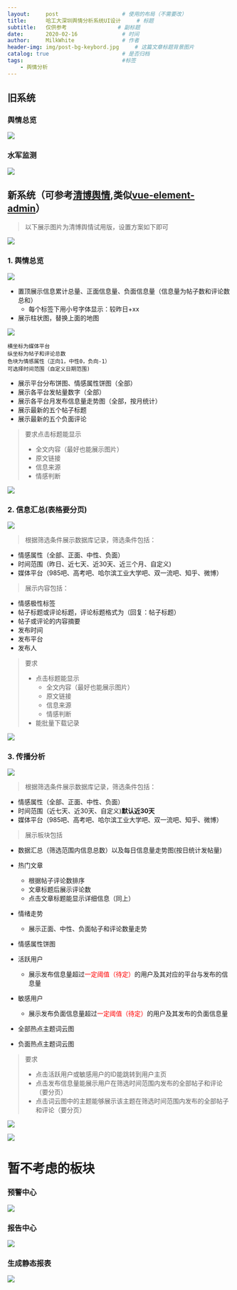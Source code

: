 ```yaml
---
layout:     post                    # 使用的布局（不需要改）
title:      哈工大深圳舆情分析系统UI设计   	# 标题 
subtitle:   仅供参考				# 副标题
date:       2020-02-16              # 时间
author:     MilkWhite               # 作者
header-img: img/post-bg-keybord.jpg    	# 这篇文章标题背景图片
catalog: true                       # 是否归档
tags:                               #标签
    - 舆情分析
---
```

## 旧系统
### 舆情总览
![]({{site.url}}/img/system-design-img/old_system-min.png)
### 水军监测
![]({{site.url}}/img/system-design-img/old_system1-min.png)

## 新系统（可参考[清博舆情](http://yuqing.gsdata.cn/vindex/),类似[vue-element-admin](https://panjiachen.github.io/vue-element-admin/#/dashboard)）
> 以下展示图片为清博舆情试用版，设置方案如下即可

![]({{site.url}}/img/system-design-img/qingbo_system0_1-min.png)


### 1. 舆情总览
![]({{site.url}}/img/system-design-img/qingbo_system0-min.png)

* 置顶展示信息累计总量、正面信息量、负面信息量（信息量为帖子数和评论数总和）
	- 每个标签下用小号字体显示：较昨日+xx
* 展示柱状图，替换上面的地图

![]({{site.url}}/img/system-design-img/histogram-min.png)

	横坐标为媒体平台
	纵坐标为帖子和评论总数
	色块为情感属性（正向1，中性0，负向-1）
	可选择时间范围（自定义日期范围)

* 展示平台分布饼图、情感属性饼图（全部）
* 展示各平台发帖量数字（全部）
* 展示各平台月发布信息量走势图（全部，按月统计）
* 展示最新的五个帖子标题
* 展示最新的五个负面评论

> 要求点击标题能显示
> 
> - 全文内容（最好也能展示图片）
> - 原文链接
> - 信息来源
> - 情感判断
	
![]({{site.url}}/img/system-design-img/qingbo_system1_1-min.png)

### 2. 信息汇总(表格要分页)
![]({{site.url}}/img/system-design-img/qingbo_system1-min.png)

> 根据筛选条件展示数据库记录，筛选条件包括：

* 情感属性（全部、正面、中性、负面）
* 时间范围（昨日、近七天、近30天、近三个月、自定义)
* 媒体平台（985吧、高考吧、哈尔滨工业大学吧、双一流吧、知乎、微博）

> 展示内容包括：

* 情感极性标签
* 帖子标题或评论标题，评论标题格式为（回复：帖子标题）
* 帖子或评论的内容摘要
* 发布时间
* 发布平台
* 发布人

> 要求
> 
> * 点击标题能显示
> 	- 全文内容（最好也能展示图片）
> 	- 原文链接
> 	- 信息来源
> 	- 情感判断
> * 能批量下载记录

![]({{site.url}}/img/system-design-img/qingbo_system1_1-min.png)


### 3. 传播分析
![]({{site.url}}/img/system-design-img/qingbo_system2-min.png)

> 根据筛选条件展示数据库记录，筛选条件包括：

* 情感属性（全部、正面、中性、负面）
* 时间范围（近七天、近30天、自定义)**默认近30天**
* 媒体平台（985吧、高考吧、哈尔滨工业大学吧、双一流吧、知乎、微博）

> 展示板块包括

* 数据汇总（筛选范围内信息总数）以及每日信息量走势图(按日统计发帖量)
* 热门文章
  - 根据帖子评论数排序
  - 文章标题后展示评论数
  - 点击文章标题能显示详细信息（同上）

* 情绪走势
  - 展示正面、中性、负面帖子和评论数量走势
* 情感属性饼图

* 活跃用户
	- 展示发布信息量超过<font color=red>一定阈值（待定）</font>的用户及其对应的平台与发布的信息量
* 敏感用户
	- 展示发布负面信息量超过<font color=red>一定阈值（待定）</font>的用户及其发布的负面信息量
* 全部热点主题词云图
* 负面热点主题词云图

> 要求
> 
> * 点击活跃用户或敏感用户的ID能跳转到用户主页
> * 点击发布信息量能展示用户在筛选时间范围内发布的全部帖子和评论（要分页）
> * 点击词云图中的主题能够展示该主题在筛选时间范围内发布的全部帖子和评论（要分页）

![]({{site.url}}/img/system-design-img/qingbo_system2_1-min.png)

![]({{site.url}}/img/system-design-img/qingbo_system2_2-min.png)

# 暂不考虑的板块
### 预警中心
![]({{site.url}}/img/system-design-img/qingbo_system3-min.png)
### 报告中心
![]({{site.url}}/img/system-design-img/qingbo_system5-min.png)
### 生成静态报表
![]({{site.url}}/img/system-design-img/qingbo_system4-min.png)

